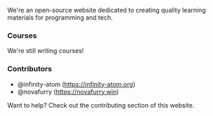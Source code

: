 <p class="lead">We're an open-source website dedicated to creating quality learning materials for programming and tech.</p>

<div class="container-fluid p-0 m-0">
    <div class="row">
        <div class="col-6">
            <h3>Courses</h3>
            <!-- <ul class="list-group mb-2">
                <li class="list-group-item">
                    <a href="#">Python</a>
                </li>
            </ul> -->
            We're still writing courses!
        </div>
        <div class="col-6">
            <h3>Contributors</h3>
            <ul class="list-group mb-2">
                <li class="list-group-item">
                    @infinity-atom (<a href="https://infinity-atom.org">https://infinity-atom.org</a>)
                </li>
                <li class="list-group-item">
                    @novafurry (<a href="https://novafurry.win">https://novafurry.win</a>)
                </li>
            </ul>
            Want to help? Check out the contributing section of this website.
        </div>
    </div>
</div>
